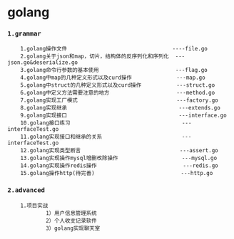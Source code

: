 # golang

### `1.grammar`
        1.golang操作文件                                 ----file.go
        2.golang关于json和map，切片，结构体的反序列化和序列化  ---json.go&deserialize.go
        3.golang命令行参数的基本使用                        ---flag.go
        4.golang中map的几种定义形式以及curd操作              ---map.go
        5.golang中struct的几种定义形式以及curd操作           ---struct.go
        6.golang中定义方法需要注意的地方                     ---method.go
        7.golang实现工厂模式                               ---factory.go
        8.golang实现继承                                   ---extends.go
        9.golang实现接口                                   ---interface.go
        10.golang接口练习                                   ---interfaceTest.go
        11.golang实现接口和继承的关系                         ---interfaceTest.go
        12.golang实现类型断言                               ---assert.go
        13.golang实现操作mysql增删改除操作                    ---mysql.go
        14.golang实现操作redis操作                           ---redis.go
        15.golang操作http(待完善)                           ---http.go
### `2.advanced`
        1.项目实战
                1）用户信息管理系统
                2）个人收支记录软件
                3）golang实现聊天室
